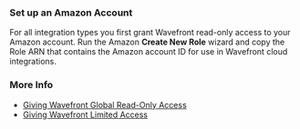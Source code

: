 ### Set up an Amazon Account

For all integration types you first grant Wavefront read-only access to your Amazon account. Run the Amazon **Create New Role** wizard and copy the Role ARN that contains the Amazon account ID for use in Wavefront cloud integrations.

### More Info

* [Giving Wavefront Global Read-Only Access](https://docs.wavefront.com/integrations_aws_overview.html#give-wavefront-read-only-access-to-your-amazon-account-and-get-the-role-arn)
* [Giving Wavefront Limited Access](https://docs.wavefront.com/integrations_aws_overview.html#giving-wavefront-limited-access)
